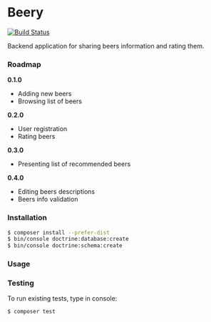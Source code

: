 # Beery
[![Build Status](https://travis-ci.com/lchrusciel/Beery.svg?token=cTZwsneSCKxJFLqtmGSW&branch=master)](https://travis-ci.com/lchrusciel/Beery)

Backend application for sharing beers information and rating them. 

### Roadmap

**0.1.0**

- Adding new beers
- Browsing list of beers

**0.2.0**

- User registration
- Rating beers

**0.3.0**

- Presenting list of recommended beers

**0.4.0**

- Editing beers descriptions
- Beers info validation

### Installation

```bash
$ composer install --prefer-dist
$ bin/console doctrine:database:create
$ bin/console doctrine:schema:create
```

### Usage

### Testing

To run existing tests, type in console:

```bash
$ composer test
```
